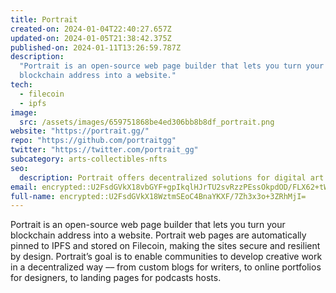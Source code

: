 ```yaml
---
title: Portrait
created-on: 2024-01-04T22:40:27.657Z
updated-on: 2024-01-05T21:38:42.375Z
published-on: 2024-01-11T13:26:59.787Z
description:
  "Portrait is an open-source web page builder that lets you turn your
  blockchain address into a website."
tech:
  - filecoin
  - ipfs
image:
  src: /assets/images/659751868be4ed306bb8b8df_portrait.png
website: "https://portrait.gg/"
repo: "https://github.com/portraitgg"
twitter: "https://twitter.com/portrait_gg"
subcategory: arts-collectibles-nfts
seo:
  description: Portrait offers decentralized solutions for digital art and collectibles.
email: encrypted::U2FsdGVkX18vbGYF+gpIkqlHJrTU2svRzzPEssOkpdOD/FLX62+tW9u3VoPp1V1w
full-name: encrypted::U2FsdGVkX18WztmSEoC4BnaYKXF/7Zh3x3o+3ZRhMjI=
---
```


Portrait is an open-source web page builder that lets you turn your blockchain address into a website. Portrait web pages are automatically pinned to IPFS and stored on Filecoin, making the sites secure and resilient by design. Portrait’s goal is to enable communities to develop creative work in a decentralized way –– from custom blogs for writers, to online portfolios for designers, to landing pages for podcasts hosts.
